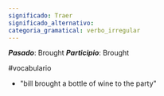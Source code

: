 ```yaml
---
significado: Traer
significado_alternativo: 
categoria_gramatical: verbo_irregular
---
```


***Pasado***: Brought
***Participio***: Brought

#vocabulario

- "bill brought a bottle of wine to the party"